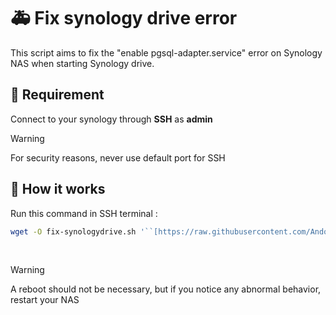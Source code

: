 # 🚑 Fix synology drive error

This script aims to fix the "enable pgsql-adapter.service"  error on Synology NAS when starting Synology drive.




## 📑 Requirement
Connect to your synology through **SSH** as **admin**

> [!WARNING]
> For security reasons,  never use default port for SSH

## 🔨 How it works

Run this command in SSH terminal : 
```bash
wget -O fix-synologydrive.sh '``[https://raw.githubusercontent.com/Andorrann/fix-synologydrive/main/fix-synologydrive.sh](https://raw.githubusercontent.com/Andorrann/fix-synologydrive/main/fix-synologydrive.sh)``' && chmod +x fix-synologydrive.sh && ./fix-synologydrive.sh
```
&nbsp;
> [!WARNING]
> A reboot should not be necessary, but if you notice any abnormal behavior, restart your NAS

<!--stackedit_data:
eyJoaXN0b3J5IjpbMTkyMzA3NDE0MywtNzc1OTk3OTQyLC0yMD
c0NTI5MTAxLC0xMzQ1ODg5MzExLC0yNzQ3MTc3MTUsLTEyNDkw
NDI2NDQsMTU3Njg1MDI3Nl19
-->